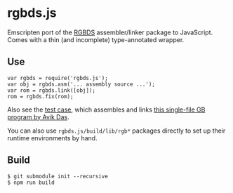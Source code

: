 # rgbds.js

Emscripten port of the [RGBDS](https://github.com/bentley/rgbds)
assembler/linker package to JavaScript. Comes with a thin (and incomplete)
type-annotated wrapper.

## Use

```.javascript
var rgbds = require('rgbds.js');
var obj = rgbds.asm('... assembly source ...');
var rom = rgbds.link([obj]);
rom = rgbds.fix(rom);
```

Also see the [test case](test/index.spec.ts), which assembles and
links
[this single-file GB program by Avik Das](https://github.com/avik-das/gbdev/tree/master/sprite).

You can also use `rgbds.js/build/lib/rgb*` packages directly to set up
their runtime environments by hand.

## Build

```
$ git submodule init --recursive
$ npm run build
```
